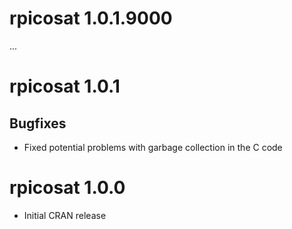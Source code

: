 # rpicosat 1.0.1.9000

...

# rpicosat 1.0.1

## Bugfixes

* Fixed potential problems with garbage collection in the C code

# rpicosat 1.0.0

* Initial CRAN release
